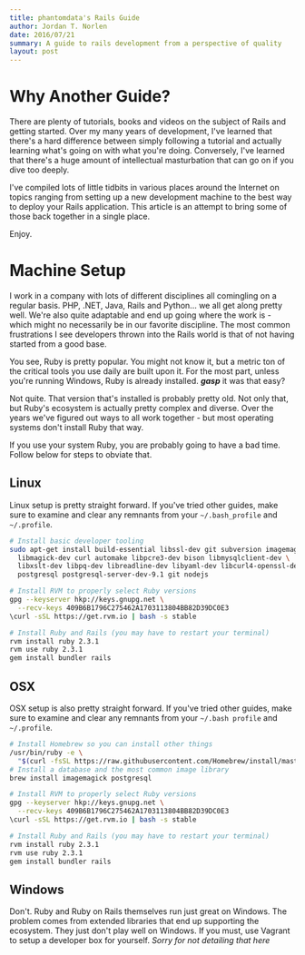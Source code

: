 ```yaml
---
title: phantomdata's Rails Guide
author: Jordan T. Norlen
date: 2016/07/21
summary: A guide to rails development from a perspective of quality
layout: post
---
```


# Why Another Guide?

There are plenty of tutorials, books and videos on the subject of Rails and getting started.  Over my many years of development, I've learned that there's a hard difference between simply following a tutorial and actually learning what's going on with what you're doing.  Conversely, I've learned that there's a huge amount of intellectual masturbation that can go on if you dive too deeply.

I've compiled lots of little tidbits in various places around the Internet on topics ranging from setting up a new development machine to the best way to deploy your Rails application.  This article is an attempt to bring some of those back together in a single place.

Enjoy.

# Machine Setup

I work in a company with lots of different disciplines all comingling on a regular basis.  PHP, .NET, Java, Rails and Python...  we all get along pretty well.  We're also quite adaptable and end up going where the work is - which might no necessarily be in our favorite discipline.  The most common frustrations I see developers thrown into the Rails world is that of not having started from a good base.

You see, Ruby is pretty popular.  You might not know it, but a metric ton of the critical tools you use daily are built upon it.  For the most part, unless you're running Windows, Ruby is already installed.  ***gasp*** it was that easy?

Not quite.  That version that's installed is probably pretty old.  Not only that, but Ruby's ecosystem is actually pretty complex and diverse.  Over the years we've figured out ways to all work together - but most operating systems don't install Ruby that way.

If you use your system Ruby, you are probably going to have a bad time.  Follow below for steps to obviate that.

## Linux

Linux setup is pretty straight forward.  If you've tried other guides, make sure to examine and clear any remnants from your `~/.bash_profile` and `~/.profile`.

```sh
# Install basic developer tooling
sudo apt-get install build-essential libssl-dev git subversion imagemagick \
  libmagick-dev curl automake libpcre3-dev bison libmysqlclient-dev \
  libxslt-dev libpq-dev libreadline-dev libyaml-dev libcurl4-openssl-dev \
  postgresql postgresql-server-dev-9.1 git nodejs

# Install RVM to properly select Ruby versions
gpg --keyserver hkp://keys.gnupg.net \
  --recv-keys 409B6B1796C275462A1703113804BB82D39DC0E3
\curl -sSL https://get.rvm.io | bash -s stable

# Install Ruby and Rails (you may have to restart your terminal)
rvm install ruby 2.3.1
rvm use ruby 2.3.1
gem install bundler rails
```

## OSX

OSX setup is also pretty straight forward.  If you've tried other guides, make sure to examine and clear any remnants from your `~/.bash profile` and `~/.profile`.

```sh
# Install Homebrew so you can install other things
/usr/bin/ruby -e \
  "$(curl -fsSL https://raw.githubusercontent.com/Homebrew/install/master/install)"
# Install a database and the most common image library
brew install imagemagick postgresql

# Install RVM to properly select Ruby versions
gpg --keyserver hkp://keys.gnupg.net \
  --recv-keys 409B6B1796C275462A1703113804BB82D39DC0E3
\curl -sSL https://get.rvm.io | bash -s stable

# Install Ruby and Rails (you may have to restart your terminal)
rvm install ruby 2.3.1
rvm use ruby 2.3.1
gem install bundler rails
```

## Windows

Don't.  Ruby and Ruby on Rails themselves run just great on Windows.  The problem comes from extended libraries that end up supporting the ecosystem.  They just don't play well on Windows.  If you must, use Vagrant to setup a developer box for yourself.  *Sorry for not detailing that here*
